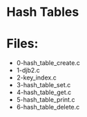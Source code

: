 # Hash Tables

# Files:

* 0-hash_table_create.c
* 1-djb2.c
* 2-key_index.c
* 3-hash_table_set.c
* 4-hash_table_get.c
* 5-hash_table_print.c
* 6-hash_table_delete.c
